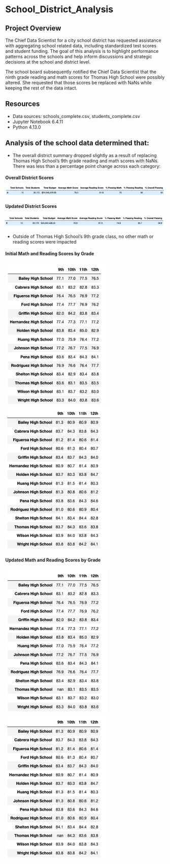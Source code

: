 # School_District_Analysis

## Project Overview
The Chief Data Scientist for a city school district has requested assistance with aggregating school related data, including standardized test scores and student funding. The goal of this analysis is to highlight performance patterns across the schools and help inform discussions and strategic decisions at the school and district level. 

The school board subsequently notified the Chief Data Scientist that the ninth grade reading and math scores for Thomas High School were possibly altered. She requested that those scores be replaced with NaNs while keeping the rest of the data intact.

## Resources
- Data sources: schools_complete.csv, students_complete.csv 
- Jupyter Notebook 6.4.11
- Python 4.13.0 

## Analysis of the school data determined that:
- The overall district summary dropped slightly as a result of replacing Thomas High School’s 9th grade reading and math scores with NaNs. There was less than a percentage point change across each category:

#### Overall District Scores
![](https://github.com/AB3478/School_District_Analysis/blob/main/Images/Original/Overall1.png)

#### Updated District Scores
![](https://github.com/AB3478/School_District_Analysis/blob/main/Images/THS_9th/Overall2.png)

-	Outside of Thomas High School’s 9th grade class, no other math or reading scores were impacted

#### Initial Math and Reading Scores by Grade
![](https://github.com/AB3478/School_District_Analysis/blob/main/Images/Original/Math_by_Grade1.png)
![](https://github.com/AB3478/School_District_Analysis/blob/main/Images/Original/Reading_by_Grade1.png)

#### Updated Math and Reading Scores by Grade
![](https://github.com/AB3478/School_District_Analysis/blob/main/Images/THS_9th/Math_by_Grade2.png)
![](https://github.com/AB3478/School_District_Analysis/blob/main/Images/THS_9th/Reading_by_Grade2.png)
